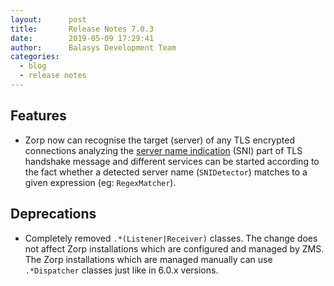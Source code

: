 ```yaml
---
layout:      post
title:       Release Notes 7.0.3
date:        2019-05-09 17:29:41
author:      Balasys Development Team
categories:
  - blog
  - release notes
---
```


Features
--------

* Zorp now can recognise the target (server) of any TLS encrypted connections
  analyzing the [server name indication](https://en.wikipedia.org/wiki/Server_Name_Indication)
  (SNI) part of TLS handshake message and different services can be started
  according to the fact whether a detected server name (`SNIDetector`) matches
  to a given expression (eg: `RegexMatcher`).

Deprecations
------------

* Completely removed `.*(Listener|Receiver)` classes. The change does not
  affect Zorp installations which are configured and managed by ZMS. The Zorp
  installations which are managed manually can use `.*Dispatcher` classes just
  like in 6.0.x versions.
